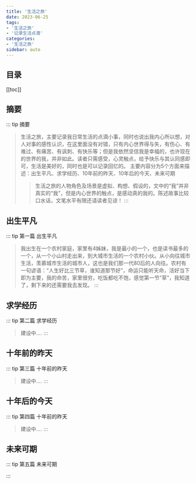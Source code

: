 ```yaml
---
title: '生活之旅'
date: 2023-06-25
tags:
- '生活之旅'
- '记录生活点滴'
categories:
- '生活之旅'
sidebar: auto
---
```

## 目录
[[toc]]
## 摘要
::: tip  摘要
>    生活之旅，主要记录我日常生活的点滴小事，同时也说出我内心所以想，对人对事的感性认识，在这里面没有对错，只有内心世界得与失，有伤心、有难过、有痛苦、有讽刺、有快乐等；但是我依然坚信我是幸福的，也许现在的世界的我，并非如此。读者只需感受，心灵触点，给予快乐与其认同感即可，生活是美好的，同时也是可以记录回忆的。
     主要内容分为5个方面来描述：出生平凡、求学经历、10年前的昨天、10年后的今天、未来可期
>> 生活之旅的人物角色及场景是虚拟、构想、假设的，文中的“我”并非真实的“我”，但是内心世界的触点，是感动真的我的。陈述故事比较口水话，文笔水平有限还请读者见谅！
:::
## 出生平凡
::: tip 第一篇 出生平凡
>  我出生在一个农村家庭，家里有4姊妹，我是最小的一个，也是读书最多的一个，从一个小山村走出来，到大城市生活的一个农村小伙。从小向往城市生活，羡慕城市生活的城市人，这也是我们那一代80后的人向往。农村有一句谚语：“人生好比三节草，谁知道那节好”，命运只能听天命，活好当下即为主要，我的命苦，家里很穷，吃饭都吃不饱，感觉第一节“草”，我知道了，剩下来的还需要我去发现。
:::
## 求学经历
::: tip 第二篇  求学经历
> 建设中....
:::
## 十年前的昨天
::: tip 第三篇 十年前的昨天
> 建设中....
:::
## 十年后的今天
::: tip 第四篇 十年前的昨天
> 建设中....
::: 
## 未来可期
::: tip 第五篇 未来可期
> 
::: 
